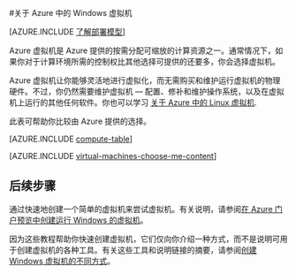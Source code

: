 <properties
	pageTitle="关于 Windows 虚拟机 | Azure"
	description="了解使用两种部署模型的 Azure 中 Windows 虚拟机的基本信息。"
	services="virtual-machines-windows"
	documentationCenter=""
	authors="cynthn"
	manager="timlt"
	editor="tysonn"
	tags="azure-resource-manager,azure-service-management"/>

<tags
	ms.service="virtual-machines-windows"
	ms.workload="infrastructure-services"
	ms.tgt_pltfrm="vm-windows"
	ms.devlang="na"
	ms.topic="get-started-article"
	ms.date="01/20/2017"
	wacn.date="03/28/2017"
	ms.author="cynthn"/>

#关于 Azure 中的 Windows 虚拟机 

[AZURE.INCLUDE [了解部署模型](../../includes/learn-about-deployment-models-both-include.md)]


Azure 虚拟机是 Azure 提供的按需分配可缩放的计算资源之一。通常情况下，如果你对于计算环境所需的控制权比其他选择可提供的还要多，你会选择虚拟机。

Azure 虚拟机让你能够灵活地进行虚拟化，而无需购买和维护运行虚拟机的物理硬件。不过，你仍然需要维护虚拟机 — 配置、修补和维护操作系统，以及在虚拟机上运行的其他任何软件。你也可以学习 [关于 Azure 中的 Linux 虚拟机](/documentation/articles/virtual-machines-linux-azure-overview/).

此表可帮助你比较由 Azure 提供的选择。

[AZURE.INCLUDE [compute-table](../../includes/compute-options-table.md)]

[AZURE.INCLUDE [virtual-machines-choose-me-content](../../includes/virtual-machines-choose-me-content.md)]

## 后续步骤

通过快速地创建一个简单的虚拟机来尝试虚拟机。有关说明，请参阅[在 Azure 门户预览中创建运行 Windows 的虚拟机](/documentation/articles/virtual-machines-windows-hero-tutorial/)。

因为这些教程帮助你快速创建虚拟机，它们仅向你介绍一种方式，而不是说明可用于创建虚拟机的各种工具。有关这些工具和说明链接的摘要，请参阅[创建 Windows 虚拟机的不同方式](/documentation/articles/virtual-machines-windows-creation-choices/)。

<!---HONumber=Mooncake_1207_2015-->